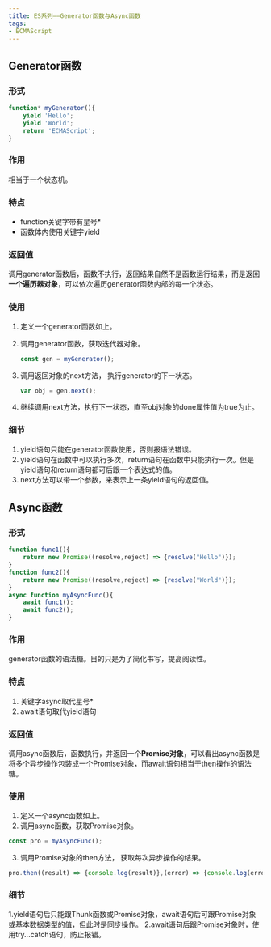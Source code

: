 ```yaml
---
title: ES系列——Generator函数与Async函数
tags: 
- ECMAScript
---
```

## Generator函数

### 形式

```JavaScript
function* myGenerator(){
	yield 'Hello';
	yield 'World';
	return 'ECMAScript';
}
```

### 作用
相当于一个状态机。
<!--more-->
### 特点
 - function关键字带有星号*
 - 函数体内使用关键字yield

### 返回值
调用generator函数后，函数不执行，返回结果自然不是函数运行结果，而是返回**一个遍历器对象**，可以依次遍历generator函数内部的每一个状态。

### 使用
1.  定义一个generator函数如上。
2. 调用generator函数，获取迭代器对象。

	```JavaScript
	const gen = myGenerator();
	```

3.  调用返回对象的next方法，  执行generator的下一状态。

	```JavaScript
	var obj = gen.next();
	```

4.  继续调用next方法，执行下一状态，直至obj对象的done属性值为true为止。

### 细节
1. yield语句只能在generator函数使用，否则报语法错误。
2. yield语句在函数中可以执行多次，return语句在函数中只能执行一次。但是yield语句和return语句都可后跟一个表达式的值。
3. next方法可以带一个参数，来表示上一条yield语句的返回值。

## Async函数
### 形式

```JavaScript
function func1(){
	return new Promise((resolve,reject) => {resolve("Hello")});
}
function func2(){
	return new Promise((resolve,reject) => {resolve("World")});
}
async function myAsyncFunc(){
	await func1();
	await func2();
}
```

### 作用
generator函数的语法糖。目的只是为了简化书写，提高阅读性。

### 特点
1. 关键字async取代星号*
2. await语句取代yield语句

### 返回值
调用async函数后，函数执行，并返回一个**Promise对象**，可以看出async函数是将多个异步操作包装成一个Promise对象，而await语句相当于then操作的语法糖。

### 使用
1.  定义一个async函数如上。
2. 调用async函数，获取Promise对象。

```JavaScript
const pro = myAsyncFunc();
```

3.  调用Promise对象的then方法，  获取每次异步操作的结果。

```JavaScript
pro.then((result) => {console.log(result)},(error) => {console.log(error)});
```

### 细节
1.yield语句后只能跟Thunk函数或Promise对象，await语句后可跟Promise对象或基本数据类型的值，但此时是同步操作。
2.await语句后跟Promise对象时，使用try...catch语句，防止报错。



